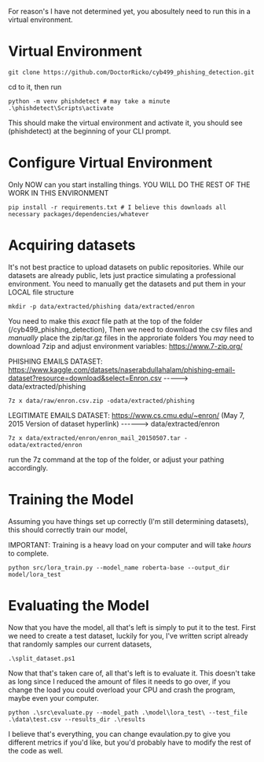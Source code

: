 For reason's I have not determined yet, you abosultely need to run this in a virtual environment.

# Virtual Environment
```
git clone https://github.com/DoctorRicko/cyb499_phishing_detection.git
```
cd to it, then run
```
python -m venv phishdetect # may take a minute
.\phishdetect\Scripts\activate
```
This should make the virtual environment and activate it, you should see (phishdetect) at the beginning of your CLI prompt.

# Configure Virtual Environment
Only NOW can you start installing things. YOU WILL DO THE REST OF THE WORK IN THIS ENVIRONMENT
```
pip install -r requirements.txt # I believe this downloads all necessary packages/dependencies/whatever
```
# Acquiring datasets
It's not best practice to upload datasets on public repositories. While our datasets are already public, lets just practice
simulating a professional environment. You need to manually get the datasets and put them in your LOCAL file structure
```
mkdir -p data/extracted/phishing data/extracted/enron
```
You need to make this *exact* file path at the top of the folder (/cyb499_phishing_detection), 
Then we need to download the csv files and *manually* place the zip/tar.gz files in the approriate folders
You *may* need to download 7zip and adjust environment variables: https://www.7-zip.org/

PHISHING EMAILS DATASET:
https://www.kaggle.com/datasets/naserabdullahalam/phishing-email-dataset?resource=download&select=Enron.csv
-----> data/extracted/phishing
```
7z x data/raw/enron.csv.zip -odata/extracted/phishing
```
LEGITIMATE EMAILS DATASET:
https://www.cs.cmu.edu/~enron/ (May 7, 2015 Version of dataset hyperlink) ------> data/extracted/enron
```
7z x data/extracted/enron/enron_mail_20150507.tar -odata/extracted/enron
```
run the 7z command at the top of the folder, or adjust your pathing accordingly.

# Training the Model
Assuming you have things set up correctly (I'm still determining datasets), this should correctly train our model,

IMPORTANT: Training is a heavy load on your computer and will take *hours* to complete. 
```
python src/lora_train.py --model_name roberta-base --output_dir model/lora_test
```
# Evaluating the Model
Now that you have the model, all that's left is simply to put it to the test. First we need to create a test dataset,
luckily for you, I've written script already that randomly samples our current datasets,

```
.\split_dataset.ps1
```
Now that that's taken care of, all that's left is to evaluate it. This doesn't take as long since I reduced the amount 
of files it needs to go over, if you change the load you could overload your CPU and crash the program, maybe even your computer.

```
python .\src\evaluate.py --model_path .\model\lora_test\ --test_file .\data\test.csv --results_dir .\results
```

I believe that's everything, you can change evaulation.py to give you different metrics if you'd like, but
you'd probably have to modify the rest of the code as well.
